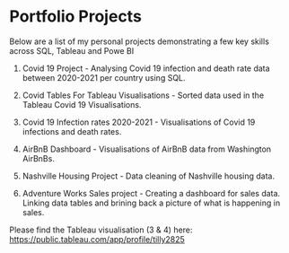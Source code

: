# Portfolio Projects 

Below are a list of my personal projects demonstrating a few key skills across SQL, Tableau and Powe BI

1) Covid 19 Project - Analysing Covid 19 infection and death rate data between 2020-2021 per country using SQL.

2) Covid Tables For Tableau Visualisations - Sorted data used in the Tableau Covid 19 Visualisations.

3) Covid 19 Infection rates 2020-2021 - Visualisations of Covid 19 infections and death rates.

4) AirBnB Dashboard - Visualisations of AirBnB data from Washington AirBnBs. 

5) Nashville Housing Project - Data cleaning of Nashville housing data.

6) Adventure Works Sales project - Creating a dashboard for sales data. Linking data tables and brining back a picture of what is happening in sales. 

Please find the Tableau visualisation (3 & 4) here: https://public.tableau.com/app/profile/tilly2825

